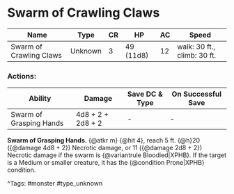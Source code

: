 # Swarm of Crawling Claws

| Name | Type | CR | HP | AC | Speed |
|------|------|----|----|----|-------|
| Swarm of Crawling Claws | Unknown | 3 | 49 (11d8) | 12 | walk: 30 ft., climb: 30 ft. |

### Actions:

| Ability | Damage | Save DC & Type | On Successful Save |
|---------|--------|----------------|--------------------|
| Swarm of Grasping Hands | 4d8 + 2 + 2d8 + 2 | - | - |


**Swarm of Grasping Hands.** {@atkr m} {@hit 4}, reach 5 ft. {@h}20 ({@damage 4d8 + 2}) Necrotic damage, or 11 ({@damage 2d8 + 2}) Necrotic damage if the swarm is {@variantrule Bloodied|XPHB}. If the target is a Medium or smaller creature, it has the {@condition Prone|XPHB} condition.

^Tags: #monster #type_unknown